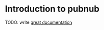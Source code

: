 # Introduction to pubnub

TODO: write [great documentation](http://jacobian.org/writing/great-documentation/what-to-write/)
